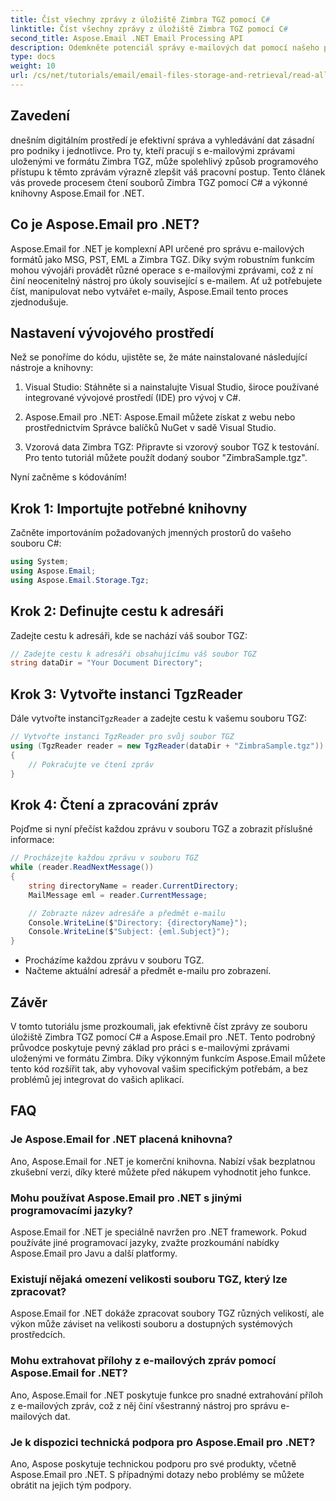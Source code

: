 ```yaml
---
title: Číst všechny zprávy z úložiště Zimbra TGZ pomocí C#
linktitle: Číst všechny zprávy z úložiště Zimbra TGZ pomocí C#
second_title: Aspose.Email .NET Email Processing API
description: Odemkněte potenciál správy e-mailových dat pomocí našeho podrobného průvodce čtením souborů Zimbra TGZ pomocí C# a knihovny Aspose.Email for .NET. Tento tutoriál vám pomůže efektivně přistupovat k e-mailovým zprávám a zpracovávat je.
type: docs
weight: 10
url: /cs/net/tutorials/email/email-files-storage-and-retrieval/read-all-messages-from-zimbra-tgz-storage/
---
```

## Zavedení

dnešním digitálním prostředí je efektivní správa a vyhledávání dat zásadní pro podniky i jednotlivce. Pro ty, kteří pracují s e-mailovými zprávami uloženými ve formátu Zimbra TGZ, může spolehlivý způsob programového přístupu k těmto zprávám výrazně zlepšit váš pracovní postup. Tento článek vás provede procesem čtení souborů Zimbra TGZ pomocí C# a výkonné knihovny Aspose.Email for .NET.

## Co je Aspose.Email pro .NET?

Aspose.Email for .NET je komplexní API určené pro správu e-mailových formátů jako MSG, PST, EML a Zimbra TGZ. Díky svým robustním funkcím mohou vývojáři provádět různé operace s e-mailovými zprávami, což z ní činí neocenitelný nástroj pro úkoly související s e-mailem. Ať už potřebujete číst, manipulovat nebo vytvářet e-maily, Aspose.Email tento proces zjednodušuje.

## Nastavení vývojového prostředí

Než se ponoříme do kódu, ujistěte se, že máte nainstalované následující nástroje a knihovny:

1. Visual Studio: Stáhněte si a nainstalujte Visual Studio, široce používané integrované vývojové prostředí (IDE) pro vývoj v C#.

2. Aspose.Email pro .NET: Aspose.Email můžete získat z webu nebo prostřednictvím Správce balíčků NuGet v sadě Visual Studio.

3. Vzorová data Zimbra TGZ: Připravte si vzorový soubor TGZ k testování. Pro tento tutoriál můžete použít dodaný soubor "ZimbraSample.tgz".

Nyní začněme s kódováním!

## Krok 1: Importujte potřebné knihovny

Začněte importováním požadovaných jmenných prostorů do vašeho souboru C#:

```csharp
using System;
using Aspose.Email;
using Aspose.Email.Storage.Tgz;
```

## Krok 2: Definujte cestu k adresáři

Zadejte cestu k adresáři, kde se nachází váš soubor TGZ:

```csharp
// Zadejte cestu k adresáři obsahujícímu váš soubor TGZ
string dataDir = "Your Document Directory";
```

## Krok 3: Vytvořte instanci TgzReader

 Dále vytvořte instanci`TgzReader` a zadejte cestu k vašemu souboru TGZ:

```csharp
// Vytvořte instanci TgzReader pro svůj soubor TGZ
using (TgzReader reader = new TgzReader(dataDir + "ZimbraSample.tgz"))
{
    // Pokračujte ve čtení zpráv
}
```

## Krok 4: Čtení a zpracování zpráv

Pojďme si nyní přečíst každou zprávu v souboru TGZ a zobrazit příslušné informace:

```csharp
// Procházejte každou zprávu v souboru TGZ
while (reader.ReadNextMessage())
{
    string directoryName = reader.CurrentDirectory;
    MailMessage eml = reader.CurrentMessage;

    // Zobrazte název adresáře a předmět e-mailu
    Console.WriteLine($"Directory: {directoryName}");
    Console.WriteLine($"Subject: {eml.Subject}");
}
```

- Procházíme každou zprávu v souboru TGZ.
- Načteme aktuální adresář a předmět e-mailu pro zobrazení.


## Závěr

V tomto tutoriálu jsme prozkoumali, jak efektivně číst zprávy ze souboru úložiště Zimbra TGZ pomocí C# a Aspose.Email pro .NET. Tento podrobný průvodce poskytuje pevný základ pro práci s e-mailovými zprávami uloženými ve formátu Zimbra. Díky výkonným funkcím Aspose.Email můžete tento kód rozšířit tak, aby vyhovoval vašim specifickým potřebám, a bez problémů jej integrovat do vašich aplikací.

## FAQ

### Je Aspose.Email for .NET placená knihovna?
Ano, Aspose.Email for .NET je komerční knihovna. Nabízí však bezplatnou zkušební verzi, díky které můžete před nákupem vyhodnotit jeho funkce.

### Mohu používat Aspose.Email pro .NET s jinými programovacími jazyky?
Aspose.Email for .NET je speciálně navržen pro .NET framework. Pokud používáte jiné programovací jazyky, zvažte prozkoumání nabídky Aspose.Email pro Javu a další platformy.

### Existují nějaká omezení velikosti souboru TGZ, který lze zpracovat?
Aspose.Email for .NET dokáže zpracovat soubory TGZ různých velikostí, ale výkon může záviset na velikosti souboru a dostupných systémových prostředcích.

### Mohu extrahovat přílohy z e-mailových zpráv pomocí Aspose.Email for .NET?
Ano, Aspose.Email for .NET poskytuje funkce pro snadné extrahování příloh z e-mailových zpráv, což z něj činí všestranný nástroj pro správu e-mailových dat.

### Je k dispozici technická podpora pro Aspose.Email pro .NET?
Ano, Aspose poskytuje technickou podporu pro své produkty, včetně Aspose.Email pro .NET. S případnými dotazy nebo problémy se můžete obrátit na jejich tým podpory.